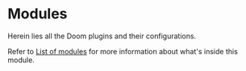 # Modules

Herein lies all the Doom plugins and their configurations.

Refer to [List of modules](../../../docs/modules.md#list-of-modules) for more
information about what's inside this module.
